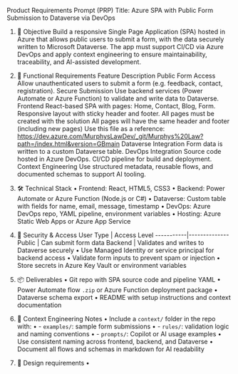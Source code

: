 Product Requirements Prompt (PRP)
Title: Azure SPA with Public Form Submission to Dataverse via DevOps
1. 🧭 Objective
Build a responsive Single Page Application (SPA) hosted in Azure that allows public users to submit a form, with the data securely written to Microsoft Dataverse. The app must support CI/CD via Azure DevOps and apply context engineering to ensure maintainability, traceability, and AI-assisted development.
2. 🧱 Functional Requirements
Feature	Description
Public Form Access	Allow unauthenticated users to submit a form (e.g. feedback, contact, registration).
Secure Submission	Use backend services (Power Automate or Azure Function) to validate and write data to Dataverse.
Frontend	React-based SPA with pages: Home, Contact, Blog, Form. Responsive layout with sticky header and footer.
All pages must be created with the solution
All pages will have the same header and footer (including new pages)
Use this file as a reference: https://dev.azure.com/MurphysLawDev/_git/Murphys%20Law?path=/index.html&version=GBmain
Dataverse Integration	Form data is written to a custom Dataverse table.
DevOps Integration	Source code hosted in Azure DevOps. CI/CD pipeline for build and deployment.
Context Engineering	Use structured metadata, reusable flows, and documented schemas to support AI tooling.
3. 🛠️ Technical Stack
•	Frontend: React, HTML5, CSS3
•	Backend: Power Automate or Azure Function (Node.js or C#)
•	Dataverse: Custom table with fields for name, email, message, timestamp
•	DevOps: Azure DevOps repo, YAML pipeline, environment variables
•	Hosting: Azure Static Web Apps or Azure App Service
4. 🔐 Security & Access
User Type | Access Level
-----------|--------------
Public | Can submit form data
Backend | Validates and writes to Dataverse securely
•	Use Managed Identity or service principal for backend access
•	Validate form inputs to prevent spam or injection
•	Store secrets in Azure Key Vault or environment variables
5. 📦 Deliverables
•	Git repo with SPA source code and pipeline YAML
•	Power Automate flow `.zip` or Azure Function deployment package
•	Dataverse schema export
•	README with setup instructions and context documentation
6. 🧠 Context Engineering Notes
•	Include a `context/` folder in the repo with:
•	  - `examples/`: sample form submissions
•	  - `rules/`: validation logic and naming conventions
•	  - `prompts/`: Copilot or AI usage examples
•	Use consistent naming across frontend, backend, and Dataverse
•	Document all flows and schemas in markdown for AI readability

7. 🧠 Design requirements
•	
